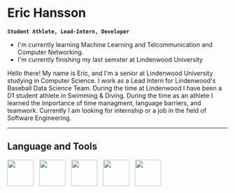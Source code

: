 # Eric Hansson

**`Student Athlete, Lead-Intern, Developer`**

- I'm currently learning Machine Learning and Telcommunication and Computer Networking.
- I'm currently finishing my last semster at Lindenwood University

Hello there! My name is Eric, and I'm a senior at Lindenwood University studying in Computer Science.
I work as a Lead Intern for Lindenwood's Baseball Data Science Team. During the time at Lindenwood I have 
been a D1 student athlete in Swimming & Diving. During the time as an athlete I learned the importance of
time managment, language barriers, and teamwork. Currently I am looking for internship or a job in the field of Software Engineering.

---

## Language and Tools

<img align="left" alt="" width="60px" style="padding-right: 10px;" src="https://cdn.jsdelivr.net/gh/devicons/devicon@latest/icons/cplusplus/cplusplus-original.svg">
<img align="left" alt="" width="60px" style="padding-right: 10px;" src="https://cdn.jsdelivr.net/gh/devicons/devicon@latest/icons/linux/linux-original.svg">
<img align="left" alt="" width="60px" style="padding-right: 10px;" src="https://cdn.jsdelivr.net/gh/devicons/devicon@latest/icons/react/react-original-wordmark.svg">
<img align="left" alt="" width="60px" style="padding-right: 10px;" src="https://cdn.jsdelivr.net/gh/devicons/devicon@latest/icons/mysql/mysql-original.svg">
<img align="left" alt="" width="60px" style="padding-right: 10px;" src="https://cdn.jsdelivr.net/gh/devicons/devicon@latest/icons/javascript/javascript-original.svg">
